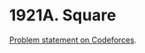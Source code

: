 # 1921A. Square

[Problem statement on Codeforces](https://codeforces.com/problemset/problem/1921/A?locale=en).